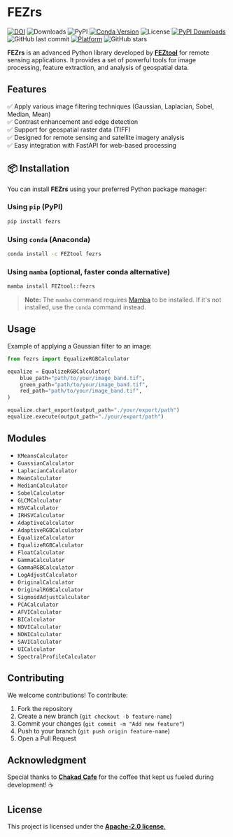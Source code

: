 # **FEZrs**

[![DOI](https://zenodo.org/badge/710286874.svg)](https://doi.org/10.5281/zenodo.14938038) ![Downloads](https://static.pepy.tech/badge/FEZrs) ![PyPI](https://img.shields.io/pypi/v/FEZrs?color=blue&label=PyPI&logo=pypi) [![Conda Version](https://img.shields.io/conda/vn/FEZtool/fezrs?label=Anaconda&color=orange&logo=anaconda)](https://anaconda.org/FEZtool/fezrs) ![License](https://img.shields.io/pypi/l/FEZrs) [![PyPI Downloads](https://static.pepy.tech/badge/fezrs)](https://pepy.tech/projects/fezrs) ![GitHub last commit](https://img.shields.io/github/last-commit/FEZtool-team/fezrs) [![Platform](https://img.shields.io/conda/pn/feztool/fezrs?color=blue&label=Platform&style=flat)](https://anaconda.org/feztool/fezrs) ![GitHub stars](https://img.shields.io/github/stars/FEZtool-team/FEZrs?style=social)

**FEZrs** is an advanced Python library developed by [**FEZtool**](https://feztool.com/) for remote sensing applications. It provides a set of powerful tools for image processing, feature extraction, and analysis of geospatial data.

## **Features**

✅ Apply various image filtering techniques (Gaussian, Laplacian, Sobel, Median, Mean)  
✅ Contrast enhancement and edge detection  
✅ Support for geospatial raster data (TIFF)  
✅ Designed for remote sensing and satellite imagery analysis  
✅ Easy integration with FastAPI for web-based processing

## **📦 Installation**

You can install **FEZrs** using your preferred Python package manager:

### Using `pip` (PyPI)

```bash
pip install fezrs
```

### Using `conda` (Anaconda)

```bash
conda install -c FEZtool fezrs
```

### Using `mamba` (optional, faster conda alternative)

```bash
mamba install FEZtool::fezrs
```

> **Note:** The `mamba` command requires [Mamba](https://github.com/mamba-org/mamba) to be installed. If it's not installed, use the `conda` command instead.

## **Usage**

Example of applying a Gaussian filter to an image:

```python
from fezrs import EqualizeRGBCalculator

equalize = EqualizeRGBCalculator(
    blue_path="path/to/your/image_band.tif",
    green_path="path/to/your/image_band.tif",
    red_path="path/to/your/image_band.tif",
)

equalize.chart_export(output_path="./your/export/path")
equalize.execute(output_path="./your/export/path")
```

## **Modules**

- `KMeansCalculator`
- `GuassianCalculator`
- `LaplacianCalculator`
- `MeanCalculator`
- `MedianCalculator`
- `SobelCalculator`
- `GLCMCalculator`
- `HSVCalculator`
- `IRHSVCalculator`
- `AdaptiveCalculator`
- `AdaptiveRGBCalculator`
- `EqualizeCalculator`
- `EqualizeRGBCalculator`
- `FloatCalculator`
- `GammaCalculator`
- `GammaRGBCalculator`
- `LogAdjustCalculator`
- `OriginalCalculator`
- `OriginalRGBCalculator`
- `SigmoidAdjustCalculator`
- `PCACalculator`
- `AFVICalculator`
- `BICalculator`
- `NDVICalculator`
- `NDWICalculator`
- `SAVICalculator`
- `UICalculator`
- `SpectralProfileCalculator`

## **Contributing**

We welcome contributions! To contribute:

1. Fork the repository
2. Create a new branch (`git checkout -b feature-name`)
3. Commit your changes (`git commit -m "Add new feature"`)
4. Push to your branch (`git push origin feature-name`)
5. Open a Pull Request

## **Acknowledgment**

Special thanks to [**Chakad Cafe**](https://www.chakadcoffee.com/) for the coffee that kept us fueled during development! ☕

## **License**

This project is licensed under the [**Apache-2.0 license**.](https://github.com/FEZtool-team/FEZrs/edit/main/LICENSE)

